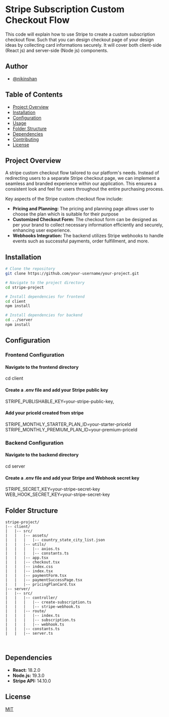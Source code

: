 
# Stripe Subscription Custom Checkout Flow
This code will explain how to use Stripe to create a custom subscription checkout flow. Such that you can design checkout page of your design ideas by collecting card informations securely. It will cover both client-side (React js) and server-side (Node js) components.



## Author

- [@nikinshan](https://github.com/nikinshan)


## Table of Contents

- [Project Overview](#project-overview)
- [Installation](#installation)
- [Configuration](#configuration)
- [Usage](#usage)
- [Folder Structure](#folder-structure)
- [Dependencies](#dependencies)
- [Contributing](#contributing)
- [License](#license)

## Project Overview

A stripe custom checkout flow tailored to our platform's needs. Instead of redirecting users to a separate Stripe checkout page, we can implement a seamless and branded experience within our application. This ensures a consistent look and feel for users throughout the entire purchasing process.

Key aspects of the Stripe custom checkout flow include:

- **Pricing and Planning:** The pricing and planning page allows user to choose the plan which is suitable for their purpose
- **Customized Checkout Form:** The checkout form can be designed as per your brand to collect necessary information efficiently and securely, enhancing user experience.
- **Webhooks Integration:** The backend utilizes Stripe webhooks to handle events such as successful payments, order fulfillment, and more.
## Installation

```bash
# Clone the repository
git clone https://github.com/your-username/your-project.git

# Navigate to the project directory
cd stripe-project

# Install dependencies for frontend
cd client
npm install

# Install dependencies for backend
cd ../server
npm install
```

    
## Configuration
### Frontend Configuration
#### Navigate to the frontend directory
cd client

#### Create a .env file and add your Stripe public key
STRIPE_PUBLISHABLE_KEY=your-stripe-public-key,

#### Add your priceId created from stripe
STRIPE_MONTHLY_STARTER_PLAN_ID=your-starter-priceId
STRIPE_MONTHLY_PREMIUM_PLAN_ID=your-premium-priceId

### Backend Configuration

#### Navigate to the backend directory
cd server

#### Create a .env file and add your Stripe and Webhook secret key
STRIPE_SECRET_KEY=your-stripe-secret-key
WEB_HOOK_SECRET_KEY=your-stripe-secret-key
## Folder Structure
```
stripe-project/
|-- client/
|   |-- src/
|   |   |-- assets/
|   |   |   |-- country_state_city_list.json
|   |   |-- utils/
|   |   |   |-- axios.ts
|   |   |   |-- constants.ts
|   |   |-- app.tsx
|   |   |-- checkout.tsx
|   |   |-- index.css
|   |   |-- index.tsx
|   |   |-- paymentForm.tsx
|   |   |-- paymentSuccessPage.tsx
|   |   |-- pricingPlanCard.tsx
|-- server/
|   |-- src/
|   |   |-- controller/
|   |   |   |-- create-subscription.ts
|   |   |   |-- stripe-webhook.ts
|   |   |-- route/
|   |   |   |-- index.ts
|   |   |   |-- subscription.ts
|   |   |   |-- webhook.ts
|   |   |-- constants.ts
|   |   |-- server.ts



```
## Dependencies


- **React:** 18.2.0
- **Node.js:** 19.3.0
- **Stripe API:** 14.10.0
## License

[MIT](https://choosealicense.com/licenses/mit/)

